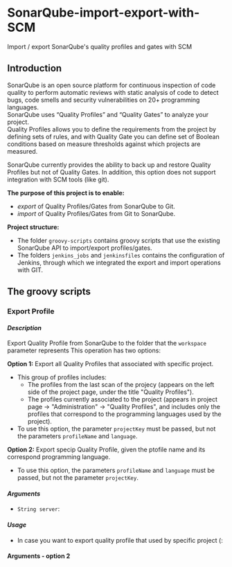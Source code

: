 # SonarQube-import-export-with-SCM
Import / export SonarQube's quality profiles and gates with SCM

## Introduction
SonarQube is an open source platform for continuous inspection of code quality to perform automatic reviews with static analysis of code to detect bugs, code smells and security vulnerabilities on 20+ programming languages.  
SonarQube uses “Quality Profiles” and “Quality Gates” to analyze your project.  
Quality Profiles allows you to define the requirements from the project by defining sets of rules, and with Quality Gate you can define set of Boolean conditions based on measure thresholds against which projects are measured.

SonarQube currently provides the ability to back up and restore Quality Profiles but not of Quality Gates. In addition, this option does not support integration with SCM tools (like git).

**The purpose of this project is to enable:**
- *export* of Quality Profiles/Gates from SonarQube to Git.
- *import* of Quality Profiles/Gates from Git to SonarQube.

**Project structure:**
- The folder `groovy-scripts` contains groovy scripts that use the existing SonarQube API to import/export profiles/gates.
- The folders `jenkins_jobs` and `jenkinsfiles` contains the configuration of Jenkins, through which we integrated the export and import operations with GIT.

## The groovy scripts

### Export Profile
#### *Description*
Export Quality Profile from SonarQube to the folder that the `workspace` parameter represents 
This operation has two options:

**Option 1:** Export all Quality Profiles that associated with specific project.
- This group of profiles includes:  
  - The profiles from the last scan of the projecy (appears on the left side of the project page, under the title "Quality Profiles").
  - The profiles currently associated to the project (appears in project page -> "Administration" -> "Quality Profiles", and includes only the profiles that correspond to the programming languages used by the project).  
-  To use this option, the parameter `projectKey` must be passed, but not the parameters `profileName` and `language`.  

**Option 2:** Export specip Quality Profile, given the ptofile name and its correspond programming language.
- To use this option, the parameters `profileName` and `language` must be passed, but not the parameter `projectKey`.  

#### *Arguments*
- `String server`:

#### *Usage*
- In case you want to export quality profile that used by specific project (:


#### Arguments - option 2


